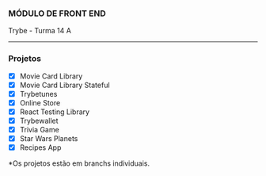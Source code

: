 ### MÓDULO DE FRONT END
Trybe - Turma 14 A

---

### Projetos
- [x] Movie Card Library
- [x] Movie Card Library Stateful
- [x] Trybetunes
- [x] Online Store
- [x] React Testing Library
- [x] Trybewallet
- [x] Trivia Game
- [x] Star Wars Planets
- [x] Recipes App

*Os projetos estão em branchs individuais.
